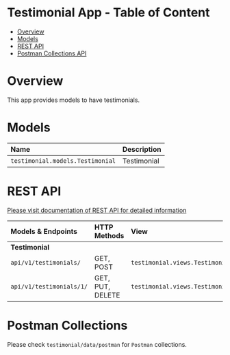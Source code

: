 # Testimonial App - Table of Content

- [Overview](#overview)
- [Models](#models)
- [REST API](#rest-api)
- [Postman Collections API](#postman-collections)


# Overview

This app provides models to have testimonials.


# Models

| Name                                          | Description                                                           |
| :-------------------------------------------- | :-------------------------------------------------------------------- |
| `testimonial.models.Testimonial`              | Testimonial                                                           |


# REST API

[Please visit documentation of REST API for detailed information](REST_API.md)

| Models & Endpoints                    | HTTP Methods         | View                                                   |
| :------------------------------------ | :------------------- | :----------------------------------------------------- |
| **Testimonial**                       |                      |                                                        |
| `api/v1/testimonials/`                | GET, POST            | `testimonial.views.TestimonialCollectionView`          |
| `api/v1/testimonials/1/`              | GET, PUT, DELETE     | `testimonial.views.TestimonialDetailView`              |


# Postman Collections

Please check `testimonial/data/postman` for `Postman` collections.